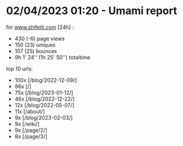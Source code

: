 # 02/04/2023 01:20 - Umami report
for www.shifeiti.com [24h] :

 - 430 (-6) page views
 - 150 (23) uniques
 - 107 (25) bounces
 - 9h 1' 24'' (1h 25' 50'') totaltime


top 10 urls:
 - 100x [/blog/2022-12-09/]
 - 86x [/]
 - 75x [/blog/2023-01-12/]
 - 46x [/blog/2022-12-22/]
 - 12x [/blog/2022-05-07/]
 - 11x [/about/]
 - 9x [/blog/2023-02-03/]
 - 9x [/wiki/]
 - 9x [/page/2/]
 - 8x [/page/3/]


